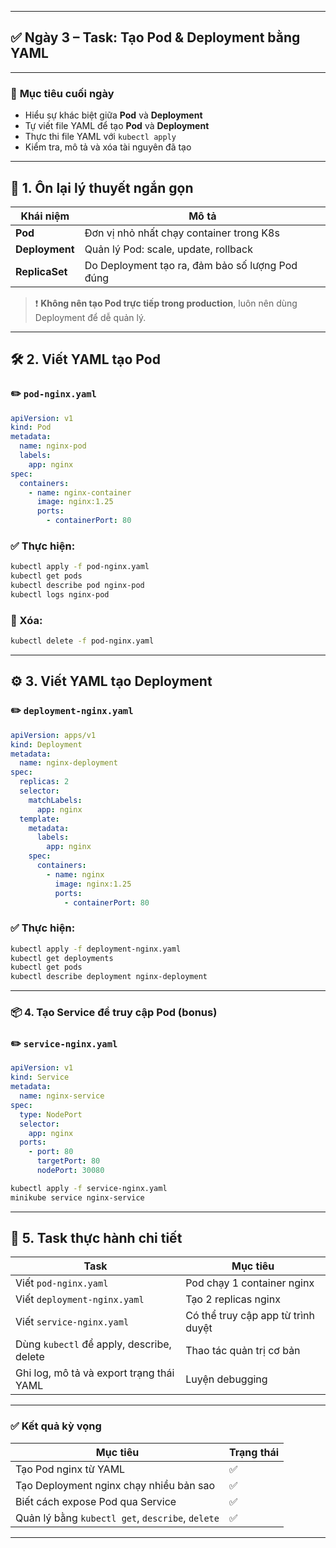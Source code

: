 
---

## ✅ **Ngày 3 – Task: Tạo Pod & Deployment bằng YAML**

---

### 🎯 **Mục tiêu cuối ngày**

* Hiểu sự khác biệt giữa **Pod** và **Deployment**
* Tự viết file YAML để tạo **Pod** và **Deployment**
* Thực thi file YAML với `kubectl apply`
* Kiểm tra, mô tả và xóa tài nguyên đã tạo

---

## 📘 1. Ôn lại lý thuyết ngắn gọn

| Khái niệm      | Mô tả                                           |
| -------------- | ----------------------------------------------- |
| **Pod**        | Đơn vị nhỏ nhất chạy container trong K8s        |
| **Deployment** | Quản lý Pod: scale, update, rollback            |
| **ReplicaSet** | Do Deployment tạo ra, đảm bảo số lượng Pod đúng |

> ❗ **Không nên tạo Pod trực tiếp trong production**, luôn nên dùng Deployment để dễ quản lý.

---

## 🛠️ 2. Viết YAML tạo Pod

### ✏️ `pod-nginx.yaml`

```yaml
apiVersion: v1
kind: Pod
metadata:
  name: nginx-pod
  labels:
    app: nginx
spec:
  containers:
    - name: nginx-container
      image: nginx:1.25
      ports:
        - containerPort: 80
```

### ✅ Thực hiện:

```bash
kubectl apply -f pod-nginx.yaml
kubectl get pods
kubectl describe pod nginx-pod
kubectl logs nginx-pod
```

### 🧹 Xóa:

```bash
kubectl delete -f pod-nginx.yaml
```

---

## ⚙️ 3. Viết YAML tạo Deployment

### ✏️ `deployment-nginx.yaml`

```yaml
apiVersion: apps/v1
kind: Deployment
metadata:
  name: nginx-deployment
spec:
  replicas: 2
  selector:
    matchLabels:
      app: nginx
  template:
    metadata:
      labels:
        app: nginx
    spec:
      containers:
        - name: nginx
          image: nginx:1.25
          ports:
            - containerPort: 80
```

### ✅ Thực hiện:

```bash
kubectl apply -f deployment-nginx.yaml
kubectl get deployments
kubectl get pods
kubectl describe deployment nginx-deployment
```

---

### 📦 4. Tạo Service để truy cập Pod (bonus)

### ✏️ `service-nginx.yaml`

```yaml
apiVersion: v1
kind: Service
metadata:
  name: nginx-service
spec:
  type: NodePort
  selector:
    app: nginx
  ports:
    - port: 80
      targetPort: 80
      nodePort: 30080
```

```bash
kubectl apply -f service-nginx.yaml
minikube service nginx-service
```

---

## 📝 5. Task thực hành chi tiết

| Task                                      | Mục tiêu                           |
| ----------------------------------------- | ---------------------------------- |
| Viết `pod-nginx.yaml`                     | Pod chạy 1 container nginx         |
| Viết `deployment-nginx.yaml`              | Tạo 2 replicas nginx               |
| Viết `service-nginx.yaml`                 | Có thể truy cập app từ trình duyệt |
| Dùng `kubectl` để apply, describe, delete | Thao tác quản trị cơ bản           |
| Ghi log, mô tả và export trạng thái YAML  | Luyện debugging                    |

---

### ✅ Kết quả kỳ vọng

| Mục tiêu                                         | Trạng thái |
| ------------------------------------------------ | ---------- |
| Tạo Pod nginx từ YAML                            | ✅          |
| Tạo Deployment nginx chạy nhiều bản sao          | ✅          |
| Biết cách expose Pod qua Service                 | ✅          |
| Quản lý bằng `kubectl get`, `describe`, `delete` | ✅          |

---


